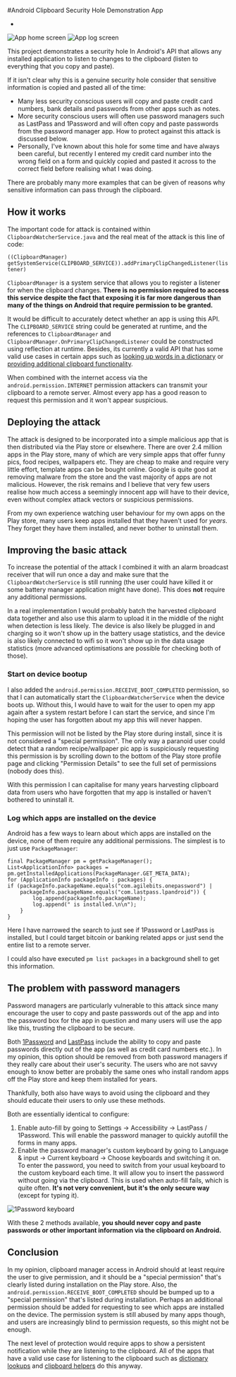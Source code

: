 #Android Clipboard Security Hole Demonstration App

-

![App home screen](https://raw.githubusercontent.com/wiki/grepx/android-clipboard-security/images/homescreen.png)
![App log screen](https://raw.githubusercontent.com/wiki/grepx/android-clipboard-security/images/logscreen.png)

This project demonstrates a security hole In Android's API that allows any installed application to listen to changes to the clipboard (listen to everything that you copy and paste).

If it isn't clear why this is a genuine security hole consider that sensitive information is copied and pasted all of the time: 

* Many less security conscious users will copy and paste credit card numbers, bank details and passwords from other apps such as notes. 
* More security conscious users will often use password managers such as LastPass and 1Password and will often copy and paste passwords from the password manager app. How to protect against this attack is discussed below. 
* Personally, I've known about this hole for some time and have always been careful, but recently I entered my credit card number into the wrong field on a form and quickly copied and pasted it across to the correct field before realising what I was doing. 

There are probably many more examples that can be given of reasons why sensitive information can pass through the clipboard. 

## How it works
The important code for attack is contained within `ClipboardWatcherService.java` and the real meat of the attack is this line of code: 

```((ClipboardManager) getSystemService(CLIPBOARD_SERVICE)).addPrimaryClipChangedListener(listener)```

`ClipboardManager` is a system service that allows you to register a listener for when the clipboard changes. **There is no permission required to access this service despite the fact that exposing it is far more dangerous than many of the things on Android that require permission to be granted.**

It would be difficult to accurately detect whether an app is using this API. The `CLIPBOARD_SERVICE` string could be generated at runtime, and the references to `ClipboardManager` and `ClipboardManager.OnPrimaryClipChangedListener` could be constructed using reflection at runtime. Besides, its currently a valid API that has some valid use cases in certain apps such as [looking up words in a dictionary](https://play.google.com/store/apps/details?id=com.vaibhav.dictionary) or [providing additional clipboard functionality](https://play.google.com/store/apps/details?id=org.rojekti.clipper).

When combined with the internet access via the `android.permission.INTERNET` permission attackers can transmit your clipboard to a remote server. Almost every app has a good reason to request this permission and it won't appear suspicious.

## Deploying the attack
The attack is designed to be incorporated into a simple malicious app that is then distributed via the Play store or elsewhere. There are over 2.4 million apps in the Play store, many of which are very simple apps that offer funny pics, food recipes, wallpapers etc. They are cheap to make and require very little effort, template apps can be bought online. Google is quite good at removing malware from the store and the vast majority of apps are not malicious. However, the risk remains and I believe that very few users realise how much access a seemingly innocent app will have to their device, even without complex attack vectors or suspicious permissions.

From my own experience watching user behaviour for my own apps on the Play store, many users keep apps installed that they haven't used for *years*. They forget they have them installed, and never bother to uninstall them.

## Improving the basic attack
To increase the potential of the attack I combined it with an alarm broadcast receiver that will run once a day and make sure that the `ClipboardWatcherService` is still running (the user could have killed it or some battery manager application might have done). This does **not** require any additional permissions. 

In a real implementation I would probably batch the harvested clipboard data together and also use this alarm to upload it in the middle of the night when detection is less likely. The device is also likely be plugged in and charging so it won't show up in the battery usage statistics, and the device is also likely connected to wifi so it won't show up in the data usage statistics (more advanced optimisations are possible for checking both of those).

### Start on device bootup
I also added the `android.permission.RECEIVE_BOOT_COMPLETED` permission, so that I can automatically start the `ClipboardWatcherService` when the device boots up. Without this, I would have to wait for the user to open my app again after a system restart before I can start the service, and since I'm hoping the user has forgotten about my app this will never happen.

This permission will not be listed by the Play store during install, since it is not considered a "special permission". The only way a paranoid user could detect that a random recipe/wallpaper pic app is suspiciously requesting this permission is by scrolling down to the bottom of the Play store profile page and clicking "Permission Details" to see the full set of permissions (nobody does this).

With this permission I can capitalise for many years harvesting clipboard data from users who have forgotten that my app is installed or haven't bothered to uninstall it.

### Log which apps are installed on the device
Android has a few ways to learn about which apps are installed on the device, none of them require any additional permissions. The simplest is to just use `PackageManager`:

```
final PackageManager pm = getPackageManager();
List<ApplicationInfo> packages = pm.getInstalledApplications(PackageManager.GET_META_DATA);
for (ApplicationInfo packageInfo : packages) {
if (packageInfo.packageName.equals("com.agilebits.onepassword") |
	packageInfo.packageName.equals("com.lastpass.lpandroid")) {
		log.append(packageInfo.packageName);
		log.append(" is installed.\n\n");
	}
}
```
Here I have narrowed the search to just see if 1Password or LastPass is installed, but I could target bitcoin or banking related apps or just send the entire list to a remote server.

I could also have executed `pm list packages` in a background shell to get this information.

## The problem with password managers <a id="password-managers"></a>
Password managers are particularly vulnerable to this attack since many encourage the user to copy and paste passwords out of the app and into the password box for the app in question and many users will use the app like this, trusting the clipboard to be secure.

Both [1Password](https://play.google.com/store/apps/details?id=com.agilebits.onepassword) and [LastPass](https://play.google.com/store/apps/details?id=com.lastpass.lpandroid) include the ability to copy and paste passwords directly out of the app (as well as credit card numbers etc.). In my opinion, this option should be removed from both password managers if they really care about their user's security. The users who are not savvy enough to know better are probably the same ones who install random apps off the Play store and keep them installed for years.

Thankfully, both also have ways to avoid using the clipboard and they should educate their users to only use these methods. 

Both are essentially identical to configure:

1. Enable auto-fill by going to Settings → Accessibility → LastPass / 1Password. This will enable the password manager to quickly autofill the forms in many apps. 
2. Enable the password manager's custom keyboard by going to Language & input → Current keyboard → Choose keyboards and switching it on. To enter the password, you need to switch from your usual keyboard to the custom keyboard each time. It will allow you to insert the password without going via the clipboard. This is used when auto-fill fails, which is quite often. **It's not very convenient, but it's the only secure way** (except for typing it).

![1Password keyboard](https://raw.githubusercontent.com/wiki/grepx/android-clipboard-security/images/1password.png)

With these 2 methods available, **you should never copy and paste passwords or other important information via the clipboard on Android.**

## Conclusion
In my opinion, clipboard manager access in Android should at least require the user to give permission, and it should be a "special permission" that's clearly listed during installation on the Play store. Also, the `android.permission.RECEIVE_BOOT_COMPLETED` should be bumped up to a "special permission" that's listed during installation. Perhaps an additional permission should be added for requesting to see which apps are installed on the device. The permission system is still abused by many apps though, and users are increasingly blind to permission requests, so this might not be enough.

The next level of protection would require apps to show a persistent notification while they are listening to the clipboard. All of the apps that have a valid use case for listening to the clipboard such as [dictionary lookups](https://play.google.com/store/apps/details?id=com.vaibhav.dictionary) and [clipboard helpers](https://play.google.com/store/apps/details?id=org.rojekti.clipper) do this anyway.
